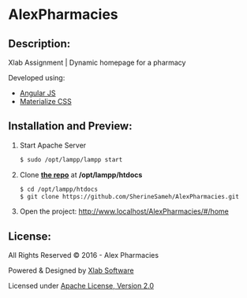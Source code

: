 # AlexPharmacies
## Description:
Xlab Assignment | Dynamic homepage for a pharmacy 

Developed using:
- [Angular JS](https://angularjs.org/)
- [Materialize CSS](http://materializecss.com/about.html)

## Installation and Preview:
1. Start Apache Server
    ```bash
    $ sudo /opt/lampp/lampp start
    ```
2. Clone [**the repo**](https://github.com/SherineSameh/AlexPharmacies.git) at **/opt/lampp/htdocs**
    ```bash
    $ cd /opt/lampp/htdocs
    $ git clone https://github.com/SherineSameh/AlexPharmacies.git
    ```
3. Open the project: http://www.localhost/AlexPharmacies/#/home

## License:
All Rights Reserved © 2016 - Alex Pharmacies

Powered & Designed by [Xlab Software](http://xlab-group.com/)

Licensed under [Apache License, Version 2.0](http://www.apache.org/licenses/LICENSE-2.0)
